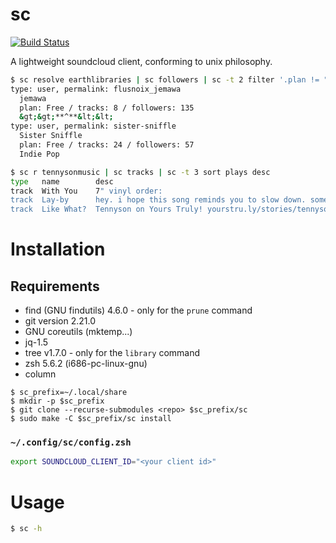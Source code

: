 # sc
[![Build Status](https://travis-ci.org/annacrombie/sc.svg?branch=master)](https://travis-ci.org/annacrombie/sc)

A lightweight soundcloud client, conforming to unix philosophy.

```sh
$ sc resolve earthlibraries | sc followers | sc -t 2 filter '.plan != "Pro"' | sc describe
type: user, permalink: flusnoix_jemawa
  jemawa
  plan: Free / tracks: 8 / followers: 135
  &gt;&gt;**^**&lt;&lt;
type: user, permalink: sister-sniffle
  Sister Sniffle
  plan: Free / tracks: 24 / followers: 57
  Indie Pop
```

```sh
$ sc r tennysonmusic | sc tracks | sc -t 3 sort plays desc
type   name        desc
track  With You    7" vinyl order:
track  Lay-by      hey. i hope this song reminds you to slow down. sometimes the dark can be beauti
track  Like What?  Tennyson on Yours Truly! yourstru.ly/stories/tennyson
```

# Installation

## Requirements

+ find (GNU findutils) 4.6.0 - only for the `prune` command
+ git version 2.21.0
+ GNU coreutils (mktemp...)
+ jq-1.5
+ tree v1.7.0 - only for the `library` command
+ zsh 5.6.2 (i686-pc-linux-gnu)
+ column

```
$ sc_prefix=~/.local/share
$ mkdir -p $sc_prefix
$ git clone --recurse-submodules <repo> $sc_prefix/sc
$ sudo make -C $sc_prefix/sc install
```

### `~/.config/sc/config.zsh`

```zsh
export SOUNDCLOUD_CLIENT_ID="<your client id>"
```

# Usage

```zsh
$ sc -h
```

